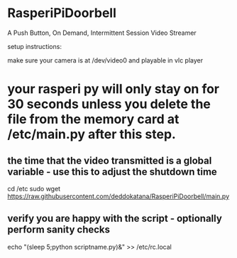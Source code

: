 # RasperiPiDoorbell
A Push Button, On Demand, Intermittent Session Video Streamer

setup instructions:

make sure your camera is at /dev/video0 and playable in vlc player


# your rasperi py will only stay on for 30 seconds unless you delete the file from the memory card at /etc/main.py after this step.

## the time that the video transmitted is a global variable - use this to adjust the shutdown time


cd /etc
sudo wget https://raw.githubusercontent.com/deddokatana/RasperiPiDoorbell/main.py

## verify you are happy with the script - optionally perform sanity checks

echo "(sleep 5;python scriptname.py)&" >> /etc/rc.local
